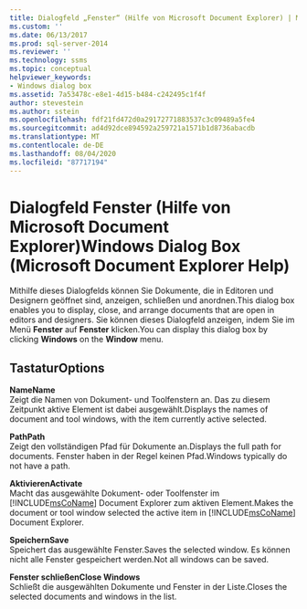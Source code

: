 ```yaml
---
title: Dialogfeld „Fenster“ (Hilfe von Microsoft Document Explorer) | Microsoft-Dokumentation
ms.custom: ''
ms.date: 06/13/2017
ms.prod: sql-server-2014
ms.reviewer: ''
ms.technology: ssms
ms.topic: conceptual
helpviewer_keywords:
- Windows dialog box
ms.assetid: 7a53478c-e8e1-4d15-b484-c242495c1f4f
author: stevestein
ms.author: sstein
ms.openlocfilehash: fdf21fd472d0a29172771883537c3c09489a5fe4
ms.sourcegitcommit: ad4d92dce894592a259721a1571b1d8736abacdb
ms.translationtype: MT
ms.contentlocale: de-DE
ms.lasthandoff: 08/04/2020
ms.locfileid: "87717194"
---
```

# <a name="windows-dialog-box-microsoft-document-explorer-help"></a><span data-ttu-id="d8448-102">Dialogfeld Fenster (Hilfe von Microsoft Document Explorer)</span><span class="sxs-lookup"><span data-stu-id="d8448-102">Windows Dialog Box (Microsoft Document Explorer Help)</span></span>
  <span data-ttu-id="d8448-103">Mithilfe dieses Dialogfelds können Sie Dokumente, die in Editoren und Designern geöffnet sind, anzeigen, schließen und anordnen.</span><span class="sxs-lookup"><span data-stu-id="d8448-103">This dialog box enables you to display, close, and arrange documents that are open in editors and designers.</span></span> <span data-ttu-id="d8448-104">Sie können dieses Dialogfeld anzeigen, indem Sie im Menü **Fenster** auf **Fenster** klicken.</span><span class="sxs-lookup"><span data-stu-id="d8448-104">You can display this dialog box by clicking **Windows** on the **Window** menu.</span></span>  
  
## <a name="options"></a><span data-ttu-id="d8448-105">Tastatur</span><span class="sxs-lookup"><span data-stu-id="d8448-105">Options</span></span>  
 <span data-ttu-id="d8448-106">**Name**</span><span class="sxs-lookup"><span data-stu-id="d8448-106">**Name**</span></span>  
 <span data-ttu-id="d8448-107">Zeigt die Namen von Dokument- und Toolfenstern an. Das zu diesem Zeitpunkt aktive Element ist dabei ausgewählt.</span><span class="sxs-lookup"><span data-stu-id="d8448-107">Displays the names of document and tool windows, with the item currently active selected.</span></span>  
  
 <span data-ttu-id="d8448-108">**Path**</span><span class="sxs-lookup"><span data-stu-id="d8448-108">**Path**</span></span>  
 <span data-ttu-id="d8448-109">Zeigt den vollständigen Pfad für Dokumente an.</span><span class="sxs-lookup"><span data-stu-id="d8448-109">Displays the full path for documents.</span></span> <span data-ttu-id="d8448-110">Fenster haben in der Regel keinen Pfad.</span><span class="sxs-lookup"><span data-stu-id="d8448-110">Windows typically do not have a path.</span></span>  
  
 <span data-ttu-id="d8448-111">**Aktivieren**</span><span class="sxs-lookup"><span data-stu-id="d8448-111">**Activate**</span></span>  
 <span data-ttu-id="d8448-112">Macht das ausgewählte Dokument- oder Toolfenster im [!INCLUDE[msCoName](../../includes/msconame-md.md)] Document Explorer zum aktiven Element.</span><span class="sxs-lookup"><span data-stu-id="d8448-112">Makes the document or tool window selected the active item in [!INCLUDE[msCoName](../../includes/msconame-md.md)] Document Explorer.</span></span>  
  
 <span data-ttu-id="d8448-113">**Speichern**</span><span class="sxs-lookup"><span data-stu-id="d8448-113">**Save**</span></span>  
 <span data-ttu-id="d8448-114">Speichert das ausgewählte Fenster.</span><span class="sxs-lookup"><span data-stu-id="d8448-114">Saves the selected window.</span></span> <span data-ttu-id="d8448-115">Es können nicht alle Fenster gespeichert werden.</span><span class="sxs-lookup"><span data-stu-id="d8448-115">Not all windows can be saved.</span></span>  
  
 <span data-ttu-id="d8448-116">**Fenster schließen**</span><span class="sxs-lookup"><span data-stu-id="d8448-116">**Close Windows**</span></span>  
 <span data-ttu-id="d8448-117">Schließt die ausgewählten Dokumente und Fenster in der Liste.</span><span class="sxs-lookup"><span data-stu-id="d8448-117">Closes the selected documents and windows in the list.</span></span>  
